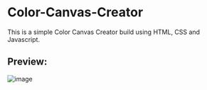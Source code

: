 # Color-Canvas-Creator

This is a simple Color Canvas Creator build using HTML, CSS and Javascript.

## Preview:

![image](https://user-images.githubusercontent.com/55031190/103297418-46122280-4a1e-11eb-821d-76770edebadf.png)


